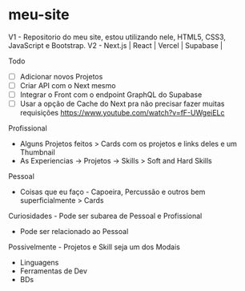 # meu-site
 
V1 - Repositorio do meu site, estou utilizando nele, HTML5, CSS3, JavaScript e Bootstrap. 
V2 - Next.js | React | Vercel | Supabase |

<!-- Projetos pra add

### ATUAIS
https://github.com/diegofranca92/livraria (Fazer Front)

https://github.com/diegofranca92/password-generator-electron

Frontend
prod: https://employer-manager.netlify.app/
repo: https://github.com/diegofranca92/manager-employer-front

Backend - API
repo: https://github.com/diegofranca92/manage-employers-api
api-prod-swagger: https://manager-employer-api-ad5ad3ab04a5.herokuapp.com/api/docs/swagger/
api-prod-redoc: https://manager-employer-api-ad5ad3ab04a5.herokuapp.com/api/docs/redoc/

https://github.com/diegofranca92/curso-cypress


### DAR CONTINUIDADE

https://github.com/diegofranca92/dashboard-template
https://github.com/diegofranca92/prof-atrevido-site
https://github.com/diegofranca92/content-admin
https://github.com/diegofranca92/product-manager
https://github.com/diegofranca92/svelte-lib-components

https://github.com/diegofranca92/personal_app
https://github.com/diegofranca92/dev-bd
https://github.com/diegofranca92/mais-capoeira


### FIZ MAIS NÃO MOSTREI - UTEIS - DA PRA POSTAR
https://github.com/diegofranca92/payflow
https://github.com/diegofranca92/gameplay-app
https://github.com/diegofranca92/plant-shop
https://github.com/diegofranca92/bitbank_app
https://github.com/diegofranca92/ui-twitter-clone
https://github.com/diegofranca92/docker-test

### DAR UMA MELHORADA PRA MOSTRAR
https://github.com/diegofranca92/tour-of-heroes
https://github.com/diegofranca92/chat-socket


### LEMBRAR COMO TA
https://github.com/diegofranca92/loja-react
https://github.com/diegofranca92/consumindo-api-coindesk
https://github.com/diegofranca92/star-wars-app
https://github.com/diegofranca92/movue-it-nuxt
https://github.com/diegofranca92/api-nest-users
https://github.com/diegofranca92/node-api-blog
https://github.com/diegofranca92/node-api-valoriza
https://github.com/diegofranca92/helloo-admin
https://github.com/diegofranca92/reserve-system


### VER SE USO A IDEIA OU JUNTO COM A PESSOA
https://github.com/diegofranca92/icones-bancos-brasileiros

-->

Todo
- [ ] Adicionar novos Projetos
- [ ] Criar API com o Next mesmo
- [ ] Integrar o Front com o endpoint GraphQL do Supabase
- [ ] Usar a opção de Cache do Next pra não precisar fazer muitas requisições
 https://www.youtube.com/watch?v=fF-UWgeiELc

Profissional

- Alguns Projetos feitos > Cards com os projetos e links deles e um Thumbnail
- As Experiencias
-> Projetos
-> Skills > Soft and Hard Skills

Pessoal

- Coisas que eu faço - Capoeira, Percussão e outros bem superficialmente > Cards

Curiosidades - Pode ser subarea de Pessoal e Profissional

- Pode ser relacionado ao Pessoal

Possivelmente - Projetos e Skill seja um dos Modais

- Linguagens
- Ferramentas de Dev
- BDs
